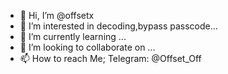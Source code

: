 - 👋 Hi, I’m @offsetx
- 👀 I’m interested in decoding,bypass passcode...
- 🌱 I’m currently learning ...
- 💞️ I’m looking to collaborate on ...
- 📫 How to reach Me;
Telegram: @Offset_Off

<!---
offsetx/offsetx is a ✨ special ✨ repository because its `README.md` (this file) appears on your GitHub profile.
You can click the Preview link to take a look at your changes.
--->
